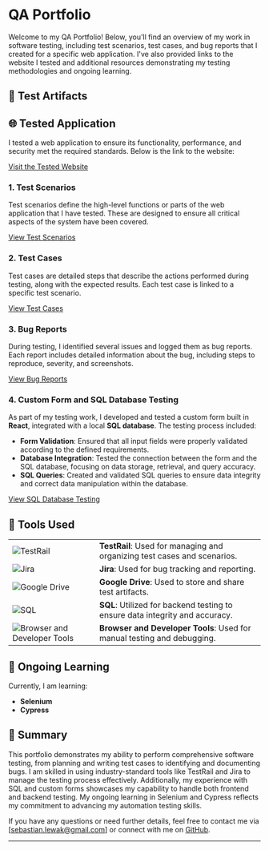 # QA Portfolio

Welcome to my QA Portfolio! Below, you'll find an overview of my work in software testing, including test scenarios, test cases, and bug reports that I created for a specific web application. I've also provided links to the website I tested and additional resources demonstrating my testing methodologies and ongoing learning.

## 📂 Test Artifacts

## 🌐 Tested Application

I tested a web application to ensure its functionality, performance, and security met the required standards. Below is the link to the website:

<a href="https://skleptest.pl/" target="_blank">Visit the Tested Website</a>

### 1. Test Scenarios
Test scenarios define the high-level functions or parts of the web application that I have tested. These are designed to ensure all critical aspects of the system have been covered.

<a href="https://drive.google.com/drive/folders/1sljB4LnVx4k2_JC6gGVbpBO8sDW5OvaQ?hl=pl" target="_blank">View Test Scenarios</a>

### 2. Test Cases
Test cases are detailed steps that describe the actions performed during testing, along with the expected results. Each test case is linked to a specific test scenario.

<a href="https://drive.google.com/drive/folders/1bOpRBSNPWLUl5ggG4sUYm-R7xeOPsQNu?hl=pl" target="_blank">View Test Cases</a>

### 3. Bug Reports
During testing, I identified several issues and logged them as bug reports. Each report includes detailed information about the bug, including steps to reproduce, severity, and screenshots.

<a href="https://drive.google.com/drive/folders/1FFiZYniHSgMy7xwNoEDn9YvrpuZYW0cz?hl=pl" target="_blank">View Bug Reports</a>

### 4. Custom Form and SQL Database Testing

As part of my testing work, I developed and tested a custom form built in **React**, integrated with a local **SQL database**. The testing process included:

- **Form Validation**: Ensured that all input fields were properly validated according to the defined requirements.
- **Database Integration**: Tested the connection between the form and the SQL database, focusing on data storage, retrieval, and query accuracy.
- **SQL Queries**: Created and validated SQL queries to ensure data integrity and correct data manipulation within the database.

[View SQL Database Testing](https://github.com/sebastianlewak/custom-form)



## 🔧 Tools Used

<table>
  <tr>
    <td><img src="https://img.shields.io/badge/TestRail-%23000000?style=flat&logo=testrail&logoColor=white" alt="TestRail" /></td>
    <td><strong>TestRail</strong>: Used for managing and organizing test cases and scenarios.</td>
  </tr>
  <tr>
    <td><img src="https://img.shields.io/badge/Jira-%2300055A?style=flat&logo=jira&logoColor=white" alt="Jira" /></td>
    <td><strong>Jira</strong>: Used for bug tracking and reporting.</td>
  </tr>
  <tr>
    <td><img src="https://img.shields.io/badge/Google_Drive-%234285F4?style=flat&logo=google-drive&logoColor=white" alt="Google Drive" /></td>
    <td><strong>Google Drive</strong>: Used to store and share test artifacts.</td>
  </tr>
  <tr>
    <td><img src="https://img.shields.io/badge/SQL-%234F5D73?style=flat&logo=sql&logoColor=white" alt="SQL" /></td>
    <td><strong>SQL</strong>: Utilized for backend testing to ensure data integrity and accuracy.</td>
  </tr>
  <tr>
    <td><img src="https://img.shields.io/badge/Browser_and_Developer_Tools-%2394C2F0?style=flat&logo=googlechrome&logoColor=white" alt="Browser and Developer Tools" /></td>
    <td><strong>Browser and Developer Tools</strong>: Used for manual testing and debugging.</td>
  </tr>
</table>

## 🚀 Ongoing Learning

Currently, I am learning:

- **Selenium**
- **Cypress**

## 📝 Summary

This portfolio demonstrates my ability to perform comprehensive software testing, from planning and writing test cases to identifying and documenting bugs. I am skilled in using industry-standard tools like TestRail and Jira to manage the testing process effectively. Additionally, my experience with SQL and custom forms showcases my capability to handle both frontend and backend testing. My ongoing learning in Selenium and Cypress reflects my commitment to advancing my automation testing skills.

If you have any questions or need further details, feel free to contact me via [sebastian.lewak@gmail.com] or connect with me on [GitHub](https://github.com/sebastianlewak).

---
